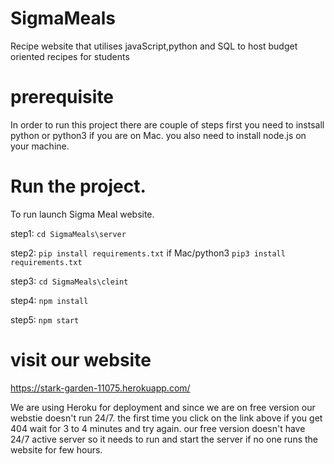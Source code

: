 # SigmaMeals
Recipe website that utilises javaScript,python and SQL to host budget oriented recipes for students
# prerequisite
In order to run this project there are couple of steps first you need to instsall python or python3 if you are on Mac.
you also need to install node.js on your machine.
# Run the project.
To run launch Sigma Meal website.


step1: ```cd SigmaMeals\server```


step2: ```pip install requirements.txt``` if Mac/python3 ```pip3 install requirements.txt```


step3: ```cd SigmaMeals\cleint```


step4: ```npm install```


step5: ```npm start```

# visit our website

 https://stark-garden-11075.herokuapp.com/


We are using Heroku for deployment and since we are on free version our webstie doesn't run 24/7. the first time you click on the link above if you get 404 wait for 3 to 4 minutes and try again. our free version doesn't have 24/7 active server so it needs to run and start the server if no one runs the website for few hours.

